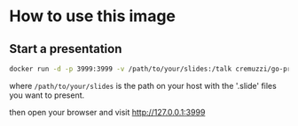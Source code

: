 # How to use this image

## Start a presentation

```sh
docker run -d -p 3999:3999 -v /path/to/your/slides:/talk cremuzzi/go-present
```

where `/path/to/your/slides` is the path on your host with the '.slide' files you want to present.

then open your browser and visit http://127.0.0.1:3999
